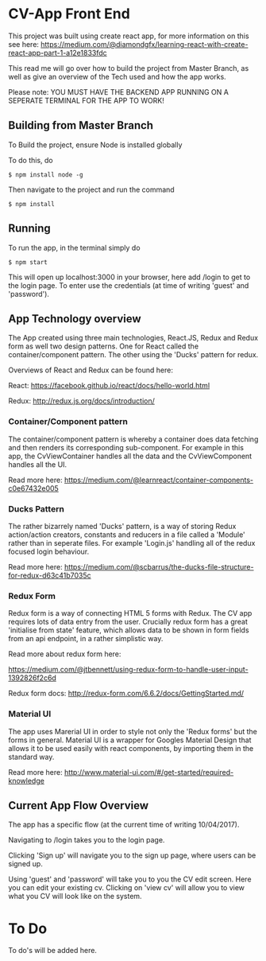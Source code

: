# CV-App Front End

This project was built using create react app, for more information on this see here: https://medium.com/@diamondgfx/learning-react-with-create-react-app-part-1-a12e1833fdc

This read me will go over how to build the project from Master Branch, as well as give an overview of the Tech used and how the app works.

Please note: YOU MUST HAVE THE BACKEND APP RUNNING ON A SEPERATE TERMINAL FOR THE APP TO WORK!

## Building from Master Branch

To Build the project, ensure Node is installed globally

To do this, do 

```
$ npm install node -g
```
Then navigate to the project and run the  command

```
$ npm install
```

## Running

To run the app, in the terminal simply do
```
$ npm start
```

This will open up localhost:3000 in your browser, here add /login to get to the login page. To enter use the credentials (at time of writing 'guest' and 'password').


## App Technology overview

The App created using three main technologies, React.JS, Redux and Redux form as well two design patterns. One for React called the container/component pattern. The other using the 'Ducks' pattern for redux. 

Overviews of React and Redux can be found here:

React:
https://facebook.github.io/react/docs/hello-world.html

Redux:
http://redux.js.org/docs/introduction/

### Container/Component pattern

The container/component pattern is whereby a container does data fetching and then renders its corresponding sub-component. For example in this app, the CvViewContainer handles all the data and the CvViewComponent handles all the UI.

Read more here: https://medium.com/@learnreact/container-components-c0e67432e005

### Ducks Pattern 

The rather bizarrely named 'Ducks' pattern, is a way of storing Redux action/action creators, constants and reducers in a file called a 'Module' rather than in seperate files. For example 'Login.js' handling all of the redux focused login behaviour.

Read more here: https://medium.com/@scbarrus/the-ducks-file-structure-for-redux-d63c41b7035c

### Redux Form

Redux form is a way of connecting HTML 5 forms with Redux. The CV app requires lots of data entry from the user. Crucially redux form has a great 'initialise from state' feature, which allows data to be shown in form fields from an api endpoint, in a rather simplistic way.

Read more about redux form here:

https://medium.com/@jtbennett/using-redux-form-to-handle-user-input-1392826f2c6d

Redux form docs: http://redux-form.com/6.6.2/docs/GettingStarted.md/

### Material UI

The app uses Marerial UI in order to style not only the 'Redux forms' but the forms in general. Material UI is a wrapper for Googles Material Design that allows it to be used easily with react components, by importing them in the standard way.

Read more here: http://www.material-ui.com/#/get-started/required-knowledge


## Current App Flow Overview

The app has a specific flow (at the current time of writing 10/04/2017).

Navigating to /login takes you to the login page. 

Clicking 'Sign up' will navigate you to the sign up page, where users can be signed up.

Using 'guest' and 'password' will take you to you the CV edit screen.
Here you can edit your existing cv. Clicking on 'view cv' will allow you to view what you CV will look like on the system. 

# To Do

To do's will be added here.

